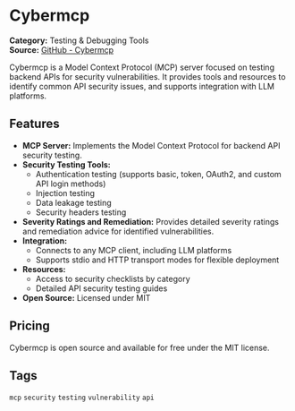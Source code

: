 # Cybermcp

**Category:** Testing & Debugging Tools  
**Source:** [GitHub - Cybermcp](https://github.com/ricauts/cybermcp)

Cybermcp is a Model Context Protocol (MCP) server focused on testing backend APIs for security vulnerabilities. It provides tools and resources to identify common API security issues, and supports integration with LLM platforms.

## Features
- **MCP Server:** Implements the Model Context Protocol for backend API security testing.
- **Security Testing Tools:**
  - Authentication testing (supports basic, token, OAuth2, and custom API login methods)
  - Injection testing
  - Data leakage testing
  - Security headers testing
- **Severity Ratings and Remediation:** Provides detailed severity ratings and remediation advice for identified vulnerabilities.
- **Integration:**
  - Connects to any MCP client, including LLM platforms
  - Supports stdio and HTTP transport modes for flexible deployment
- **Resources:**
  - Access to security checklists by category
  - Detailed API security testing guides
- **Open Source:** Licensed under MIT

## Pricing
Cybermcp is open source and available for free under the MIT license.

## Tags
`mcp` `security` `testing` `vulnerability` `api`